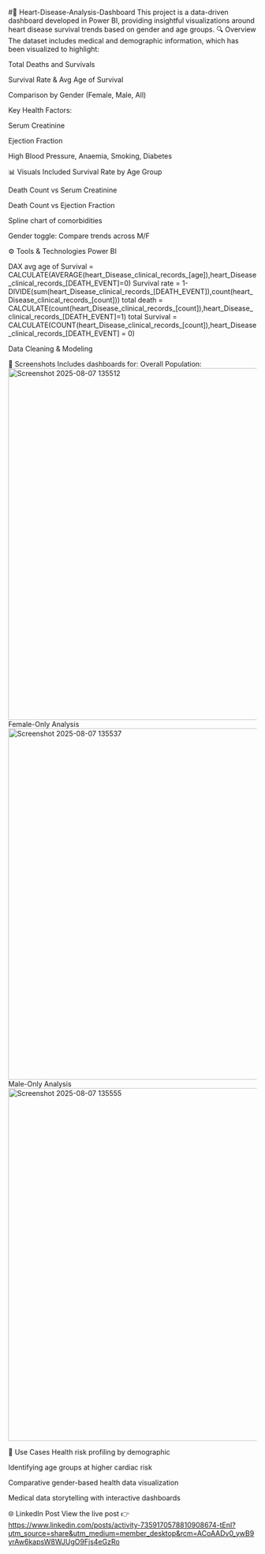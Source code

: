 #💓 Heart-Disease-Analysis-Dashboard
This project is a data-driven dashboard developed in Power BI, providing insightful visualizations around heart disease survival trends based on gender and age groups.
🔍 Overview
The dataset includes medical and demographic information, which has been visualized to highlight:

Total Deaths and Survivals

Survival Rate & Avg Age of Survival

Comparison by Gender (Female, Male, All)

Key Health Factors:

Serum Creatinine

Ejection Fraction

High Blood Pressure, Anaemia, Smoking, Diabetes

📊 Visuals Included
Survival Rate by Age Group

Death Count vs Serum Creatinine

Death Count vs Ejection Fraction

Spline chart of comorbidities

Gender toggle: Compare trends across M/F

⚙️ Tools & Technologies
Power BI

DAX
avg age of Survival = CALCULATE(AVERAGE(heart_Disease_clinical_records_[age]),heart_Disease_clinical_records_[DEATH_EVENT]=0)
Survival rate = 1-DIVIDE(sum(heart_Disease_clinical_records_[DEATH_EVENT]),count(heart_Disease_clinical_records_[count]))
total death = CALCULATE(count(heart_Disease_clinical_records_[count]),heart_Disease_clinical_records_[DEATH_EVENT]=1)
total Survival = CALCULATE(COUNT(heart_Disease_clinical_records_[count]),heart_Disease_clinical_records_[DEATH_EVENT] = 0)

Data Cleaning & Modeling

📁 Screenshots
Includes dashboards for:
Overall Population:
<img width="1276" height="714" alt="Screenshot 2025-08-07 135512" src="https://github.com/user-attachments/assets/65dd2927-d84b-4726-9a48-50f7fede2b62" />
Female-Only Analysis
<img width="1274" height="713" alt="Screenshot 2025-08-07 135537" src="https://github.com/user-attachments/assets/a56ae86a-aeb2-4251-9587-5981bc60bb61" />
Male-Only Analysis
<img width="1278" height="716" alt="Screenshot 2025-08-07 135555" src="https://github.com/user-attachments/assets/5b447a9a-f6ac-49e3-ad9e-9a6120918c07" />

📎 Use Cases
Health risk profiling by demographic

Identifying age groups at higher cardiac risk

Comparative gender-based health data visualization

Medical data storytelling with interactive dashboards

🌐 LinkedIn Post
View the live post 👉 https://www.linkedin.com/posts/activity-7359170578810908674-tEnI?utm_source=share&utm_medium=member_desktop&rcm=ACoAADv0_ywB9yrAw6kapsW8WJUgO9Fjs4eGzRo




